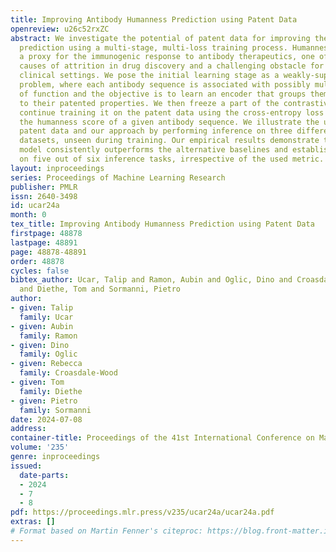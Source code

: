 ```yaml
---
title: Improving Antibody Humanness Prediction using Patent Data
openreview: u26c52rxZC
abstract: We investigate the potential of patent data for improving the antibody humanness
  prediction using a multi-stage, multi-loss training process. Humanness serves as
  a proxy for the immunogenic response to antibody therapeutics, one of the major
  causes of attrition in drug discovery and a challenging obstacle for their use in
  clinical settings. We pose the initial learning stage as a weakly-supervised contrastive-learning
  problem, where each antibody sequence is associated with possibly multiple identifiers
  of function and the objective is to learn an encoder that groups them according
  to their patented properties. We then freeze a part of the contrastive encoder and
  continue training it on the patent data using the cross-entropy loss to predict
  the humanness score of a given antibody sequence. We illustrate the utility of the
  patent data and our approach by performing inference on three different immunogenicity
  datasets, unseen during training. Our empirical results demonstrate that the learned
  model consistently outperforms the alternative baselines and establishes new state-of-the-art
  on five out of six inference tasks, irrespective of the used metric.
layout: inproceedings
series: Proceedings of Machine Learning Research
publisher: PMLR
issn: 2640-3498
id: ucar24a
month: 0
tex_title: Improving Antibody Humanness Prediction using Patent Data
firstpage: 48878
lastpage: 48891
page: 48878-48891
order: 48878
cycles: false
bibtex_author: Ucar, Talip and Ramon, Aubin and Oglic, Dino and Croasdale-Wood, Rebecca
  and Diethe, Tom and Sormanni, Pietro
author:
- given: Talip
  family: Ucar
- given: Aubin
  family: Ramon
- given: Dino
  family: Oglic
- given: Rebecca
  family: Croasdale-Wood
- given: Tom
  family: Diethe
- given: Pietro
  family: Sormanni
date: 2024-07-08
address:
container-title: Proceedings of the 41st International Conference on Machine Learning
volume: '235'
genre: inproceedings
issued:
  date-parts:
  - 2024
  - 7
  - 8
pdf: https://proceedings.mlr.press/v235/ucar24a/ucar24a.pdf
extras: []
# Format based on Martin Fenner's citeproc: https://blog.front-matter.io/posts/citeproc-yaml-for-bibliographies/
---
```

